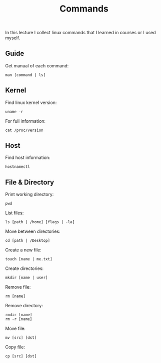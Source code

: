 <h1 align="center">
    Commands
</h1>

<br />

In this lecture I collect linux commands that I learned in courses or I used myself.

## Guide

Get manual of each command:

```shell
man [command | ls]
```

## Kernel

Find linux kernel version:

```shell
uname -r
```

For full information:

```shell
cat /proc/version
```

## Host

Find host information:

```shell
hostnamectl
```

## File & Directory

Print working directory:

```shell
pwd
```

List files:

```shell
ls [path | /home] [flags | -la]
```

Move between directories:

```shell
cd [path | /Desktop]
```

Create a new file:

```shell
touch [name | me.txt]
```

Create directories:

```shell
mkdir [name | user]
```

Remove file:

```shell
rm [name]
```

Remove directory:

```shell
rmdir [name]
rm -r [name]
```

Move file:

```shell
mv [src] [dst]
```

Copy file:

```shell
cp [src] [dst]
```
